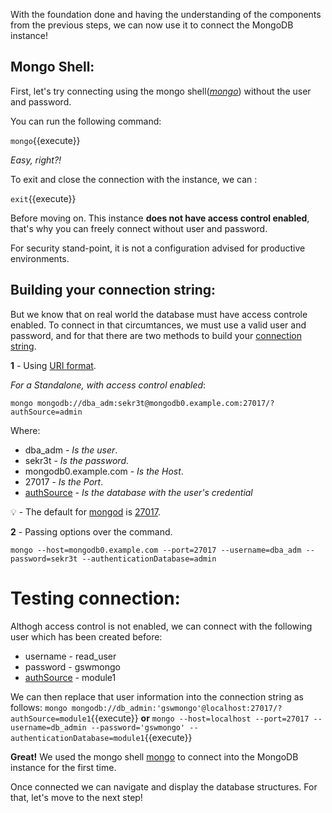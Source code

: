 
With the foundation done and having the understanding of the components from the previous steps, we can now use it to connect the MongoDB instance!

## Mongo Shell:

First, let's try connecting using the mongo shell(*[mongo](https://docs.mongodb.com/upcoming/reference/program/mongo/#mongodb-binary-bin.mongo)*) without the user and password.

You can run the following command:

`mongo`{{execute}}

*Easy, right?!*

To exit and close the connection with the instance, we can :

`exit`{{execute}}

Before moving on. This instance **does not have access control enabled**, that's why you can freely connect without user and password.

For security stand-point, it is not a configuration advised for productive environments.


## Building your connection string:

But we know that on real world the database must have access controle enabled.
To connect in that circumtances, we must use a valid user and password, and for that there are two methods to build your [connection string](https://docs.mongodb.com/upcoming/reference/connection-string/#connection-string-uri-format).

**1** - Using [URI format](https://docs.mongodb.com/upcoming/reference/connection-string/#connection-string-uri-format).

*For a Standalone, with access control enabled*:

`mongo mongodb://dba_adm:sekr3t@mongodb0.example.com:27017/?authSource=admin`

Where:
- dba_adm              - *Is the user*.
- sekr3t               - *Is the password*.
- mongodb0.example.com - *Is the Host*.
- 27017                - *Is the Port*.
- [authSource](https://docs.mongodb.com/upcoming/reference/connection-string/#mongodb-urioption-urioption.authSource)           - *Is the database with the user's credential*


💡 - The default for [mongod](https://docs.mongodb.com/manual/reference/program/mongod/#mongodb-binary-bin.mongod) is [27017](https://docs.mongodb.com/manual/reference/default-mongodb-port/#default-mongodb-port).

**2** - Passing options over the command.

`mongo --host=mongodb0.example.com --port=27017 --username=dba_adm --password=sekr3t --authenticationDatabase=admin`


# Testing connection:

Althogh access control is not enabled, we can connect with the following user which has been created before:
- username   - read_user
- password   - gswmongo
- [authSource](https://docs.mongodb.com/upcoming/reference/connection-string/#mongodb-urioption-urioption.authSource) - module1

 
We can then replace that user information into the connection string as follows:
`mongo mongodb://db_admin:'gswmongo'@localhost:27017/?authSource=module1`{{execute}}
**or**
`mongo --host=localhost --port=27017 --username=db_admin --password='gswmongo' --authenticationDatabase=module1`{{execute}}




**Great!**
We used the mongo shell [mongo](https://docs.mongodb.com/upcoming/reference/program/mongo/#mongodb-binary-bin.mongo) to connect into the MongoDB instance for the first time.

Once connected we can navigate and display the database structures. For that, let's move to the next step!
